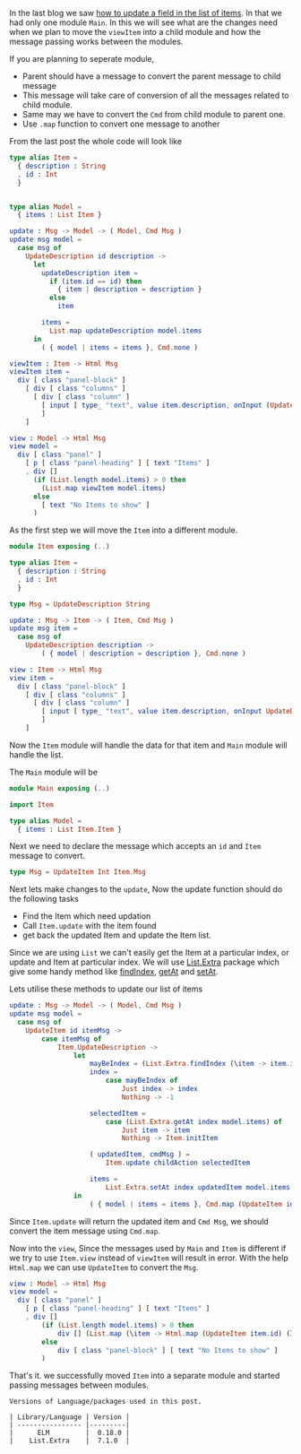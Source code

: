 <!--


---
 'ELM : message passing between modules'
excerpt: 'Message passing between modules in ELM.'
date: 2018-05-25 00:05:00 IST
updated: 2018-25-05 00:05:00 IST
categories: elm
tags: elm
---

-->
<!DOCTYPE html>
<html>

<head>
  <title>basic-git-workflow</title>
  <meta charset="utf-8">
  <meta name="viewport" content="width=device-width, initial-scale=1.0">


  <link rel="stylesheet" href="./css/bootstrap.css">
  <link rel="stylesheet" href="./css/bootstrap.grid.css">
  <link rel="stylesheet" href="./css/bootstrap.min.css">
  <link rel="stylesheet" href="./css/bootstrap-reboot.min.css">
  <link rel="stylesheet" href="./css/bootstrap.css.map">
  <link rel="stylesheet" href="./css/blog-home.css">
  <link rel="stylesheet" href="./css/prism.css">
  <script async defer src="./css/prism.js"></script>
</head>
<!--------------------------------------------------------------------------------------------------->
<!--------------------------------------------------------------------------------------------------->
<!--------------------------------------------------------------------------------------------------->
<!--------------------------------------------------------------------------------------------------->
<!--------------------------------------------------------------------------------------------------->




<body>

In the last blog we saw [how to update a field in the list of items][part_1]. In that we had only one module `Main`. 
In this we will see what are the changes need when we plan to move the `viewItem` into a child module and 
how the message passing works between the modules.

If you are planning to seperate module, 

* Parent should have a message to convert the parent message to child message
* This message will take care of conversion of all the messages related to child module.
* Same may we have to convert the `Cmd` from child module to parent one.
* Use `.map` function to convert one message to another  

From the last post the whole code will look like

```elm
type alias Item =
  { description : String
  , id : Int
  }


type alias Model =
  { items : List Item }

update : Msg -> Model -> ( Model, Cmd Msg )
update msg model =
  case msg of
    UpdateDescription id description ->
      let
        updateDescription item =
          if (item.id == id) then
            { item | description = description }
          else
            item

        items =
          List.map updateDescription model.items
      in
        ( { model | items = items }, Cmd.none )

viewItem : Item -> Html Msg
viewItem item =
  div [ class "panel-block" ]
    [ div [ class "columns" ]
      [ div [ class "column" ]
        [ input [ type_ "text", value item.description, onInput (UpdateDescription item.id) ] []
        ]
    ]

view : Model -> Html Msg
view model =
  div [ class "panel" ]
    [ p [ class "panel-heading" ] [ text "Items" ]
    , div []
      (if (List.length model.items) > 0 then
        (List.map viewItem model.items)
      else
        [ text "No Items to show" ]
      )
```

As the first step we will move the `Item` into a different module.

```elm
module Item exposing (..)

type alias Item =
  { description : String
  , id : Int
  }

type Msg = UpdateDescription String

update : Msg -> Item -> ( Item, Cmd Msg )
update msg item =
  case msg of
    UpdateDescription description ->
        ( { model | description = description }, Cmd.none )

view : Item -> Html Msg
view item =
  div [ class "panel-block" ]
    [ div [ class "columns" ]
      [ div [ class "column" ]
        [ input [ type_ "text", value item.description, onInput UpdateDescription ] []
        ]
    ]
```

Now the `Item` module will handle the data for that item and `Main` module will handle the list.

The `Main` module will be

```elm
module Main exposing (..)

import Item

type alias Model =
  { items : List Item.Item }
```

Next we need to declare the message which accepts an `id` and `Item` message to convert.

```elm
type Msg = UpdateItem Int Item.Msg
```

Next lets make changes to the `update`, Now the update function should do the following tasks

* Find the Item which need updation
* Call `Item.update` with the item found
* get back the updated Item and update the Item list.

Since we are using `List` we can't easily get the Item at a particular index, or update and Item at particular index.
We will use [List.Extra][package_list_extra] package which give some handy method like [findIndex][find_index_function], [getAt][get_at] and [setAt][set_at].

Lets utilise these methods to update our list of items

```elm
update : Msg -> Model -> ( Model, Cmd Msg )
update msg model =
  case msg of
    UpdateItem id itemMsg ->
        case itemMsg of 
            Item.UpdateDescription -> 
                let
                    mayBeIndex = (List.Extra.findIndex (\item -> item.id == id) model.items)
                    index =
                        case mayBeIndex of
                            Just index -> index
                            Nothing -> -1

                    selectedItem =
                        case (List.Extra.getAt index model.items) of
                            Just item -> item
                            Nothing -> Item.initItem

                    ( updatedItem, cmdMsg ) =
                        Item.update childAction selectedItem

                    items =
                        List.Extra.setAt index updatedItem model.items
                in
                    ( { model | items = items }, Cmd.map (UpdateItem id) cmdMsg )
```

Since `Item.update` will return the updated item and `Cmd Msg`, we should convert the item message using `Cmd.map`.

Now into the `view`, Since the messages used by `Main` and `Item` is different if we try to use `Item.view` instead of `viewItem`
will result in error. With the help `Html.map` we can use `UpdateItem` to convert the `Msg`.

```elm
view : Model -> Html Msg
view model =
  div [ class "panel" ]
    [ p [ class "panel-heading" ] [ text "Items" ]
    , div []
        (if (List.length model.items) > 0 then
            div [] (List.map (\item -> Html.map (UpdateItem item.id) (Item.view item)) model.items)
        else
            div [ class "panel-block" ] [ text "No Items to show" ]
        )
```

That's it.
we successfully moved `Item` into a separate module and started passing messages between modules.

    Versions of Language/packages used in this post.

    | Library/Language | Version |
    | ---------------- |---------|
    |      ELM         |  0.18.0 |
    |    List.Extra    |  7.1.0  |


[part_1]: /2018/05/elm-update-field-in-a-list.html
[package_list_extra]: http://package.elm-lang.org/packages/elm-community/list-extra/7.1.0
[find_index_function]: http://package.elm-lang.org/packages/elm-community/list-extra/7.1.0/List-Extra#findIndex
[get_at]: http://package.elm-lang.org/packages/elm-community/list-extra/7.1.0/List-Extra#getAt
[set_at]: http://package.elm-lang.org/packages/elm-community/list-extra/7.1.0/List-Extra#setAt
